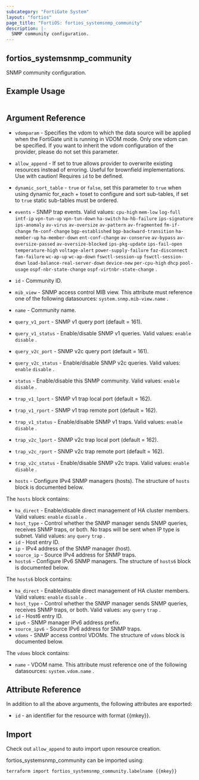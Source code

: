 ```yaml
---
subcategory: "FortiGate System"
layout: "fortios"
page_title: "FortiOS: fortios_systemsnmp_community"
description: |-
  SNMP community configuration.
---
```


## fortios_systemsnmp_community
SNMP community configuration.

## Example Usage

```hcl

```

## Argument Reference
* `vdomparam` - Specifies the vdom to which the data source will be applied when the FortiGate unit is running in VDOM mode. Only one vdom can be specified. If you want to inherit the vdom configuration of the provider, please do not set this parameter.
* `allow_append` - If set to true allows provider to overwrite existing resources instead of erroring. Useful for brownfield implementations. Use with caution! Requires `id` to be defined.
* `dynamic_sort_table` - `true` or `false`, set this parameter to `true` when using dynamic for_each + toset to configure and sort sub-tables, if set to `true` static sub-tables must be ordered.

* `events` - SNMP trap events. Valid values: `cpu-high` `mem-low` `log-full` `intf-ip` `vpn-tun-up` `vpn-tun-down` `ha-switch` `ha-hb-failure` `ips-signature` `ips-anomaly` `av-virus` `av-oversize` `av-pattern` `av-fragmented` `fm-if-change` `fm-conf-change` `bgp-established` `bgp-backward-transition` `ha-member-up` `ha-member-down` `ent-conf-change` `av-conserve` `av-bypass` `av-oversize-passed` `av-oversize-blocked` `ips-pkg-update` `ips-fail-open` `temperature-high` `voltage-alert` `power-supply-failure` `faz-disconnect` `fan-failure` `wc-ap-up` `wc-ap-down` `fswctl-session-up` `fswctl-session-down` `load-balance-real-server-down` `device-new` `per-cpu-high` `dhcp` `pool-usage` `ospf-nbr-state-change` `ospf-virtnbr-state-change` .
* `id` - Community ID.
* `mib_view` - SNMP access control MIB view. This attribute must reference one of the following datasources: `system.snmp.mib-view.name` .
* `name` - Community name.
* `query_v1_port` - SNMP v1 query port (default = 161).
* `query_v1_status` - Enable/disable SNMP v1 queries. Valid values: `enable` `disable` .
* `query_v2c_port` - SNMP v2c query port (default = 161).
* `query_v2c_status` - Enable/disable SNMP v2c queries. Valid values: `enable` `disable` .
* `status` - Enable/disable this SNMP community. Valid values: `enable` `disable` .
* `trap_v1_lport` - SNMP v1 trap local port (default = 162).
* `trap_v1_rport` - SNMP v1 trap remote port (default = 162).
* `trap_v1_status` - Enable/disable SNMP v1 traps. Valid values: `enable` `disable` .
* `trap_v2c_lport` - SNMP v2c trap local port (default = 162).
* `trap_v2c_rport` - SNMP v2c trap remote port (default = 162).
* `trap_v2c_status` - Enable/disable SNMP v2c traps. Valid values: `enable` `disable` .
* `hosts` - Configure IPv4 SNMP managers (hosts). The structure of `hosts` block is documented below.

The `hosts` block contains:

* `ha_direct` - Enable/disable direct management of HA cluster members. Valid values: `enable` `disable` .
* `host_type` - Control whether the SNMP manager sends SNMP queries, receives SNMP traps, or both. No traps will be sent when IP type is subnet. Valid values: `any` `query` `trap` .
* `id` - Host entry ID.
* `ip` - IPv4 address of the SNMP manager (host).
* `source_ip` - Source IPv4 address for SNMP traps.
* `hosts6` - Configure IPv6 SNMP managers. The structure of `hosts6` block is documented below.

The `hosts6` block contains:

* `ha_direct` - Enable/disable direct management of HA cluster members. Valid values: `enable` `disable` .
* `host_type` - Control whether the SNMP manager sends SNMP queries, receives SNMP traps, or both. Valid values: `any` `query` `trap` .
* `id` - Host6 entry ID.
* `ipv6` - SNMP manager IPv6 address prefix.
* `source_ipv6` - Source IPv6 address for SNMP traps.
* `vdoms` - SNMP access control VDOMs. The structure of `vdoms` block is documented below.

The `vdoms` block contains:

* `name` - VDOM name. This attribute must reference one of the following datasources: `system.vdom.name` .

## Attribute Reference

In addition to all the above arguments, the following attributes are exported:
* `id` - an identifier for the resource with format {{mkey}}.

## Import

Check out `allow_append` to auto import upon resource creation.

fortios_systemsnmp_community can be imported using:
```sh
terraform import fortios_systemsnmp_community.labelname {{mkey}}
```
